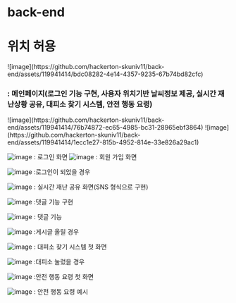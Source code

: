 # back-end
<h1> 위치 허용</h1>
![image](https://github.com/hackerton-skuniv11/back-end/assets/119941414/bdc08282-4e14-4357-9235-67b74bd82cfc)
<br>
<h3>: 메인페이지(로그인 기능 구현, 사용자 위치기반 날씨정보 제공, 실시간 재난상황 공유, 대피소 찾기 시스템, 안전 행동 요령)</h3>
![image](https://github.com/hackerton-skuniv11/back-end/assets/119941414/76b74872-ec65-4985-bc31-28965ebf3864) ![image](https://github.com/hackerton-skuniv11/back-end/assets/119941414/1ecc1e27-815b-4952-814e-33e826a29ac1)


![image](https://github.com/hackerton-skuniv11/back-end/assets/119941414/23874336-ac9c-4b7e-a119-ada64441bf78)
: 로그인 화면
![image](https://github.com/hackerton-skuniv11/back-end/assets/119941414/a3c1491c-02c7-46e1-a81b-51b186839d7c)
: 회원 가입 화면

![image](https://github.com/hackerton-skuniv11/back-end/assets/119941414/535da13e-071e-4552-ae6d-72568266237e)
:로그인이 되었을 경우

![image](https://github.com/hackerton-skuniv11/back-end/assets/119941414/fbb69e35-4c9c-46e1-ac9c-ee54ebc7d0f7)
: 실시간 재난 공유 화면(SNS 형식으로 구현)

![image](https://github.com/hackerton-skuniv11/back-end/assets/119941414/eb7f42c0-ea42-4eba-b428-8f81e01c3b37)
:댓글 기능 구현

![image](https://github.com/hackerton-skuniv11/back-end/assets/119941414/e364a17d-2205-4c77-a859-bbfc0e1e639e)
: 댓글 기능

![image](https://github.com/hackerton-skuniv11/back-end/assets/119941414/d6e1b7d5-7f1a-499b-b26c-c5cb9f1ca8c8)
:게시글 올릴 경우

![image](https://github.com/hackerton-skuniv11/back-end/assets/119941414/9595fb4b-cc2d-40a3-b672-40afc1455059)
: 대피소 찾기 시스템 첫 화면

![image](https://github.com/hackerton-skuniv11/back-end/assets/119941414/76f41b15-089e-4870-b3c4-b76f06810746)
:대피소 눌렀을 경우

![image](https://github.com/hackerton-skuniv11/back-end/assets/119941414/11601538-79bb-4b47-9286-4b01d9079ba9)
:안전 행동 요령 첫 화면

![image](https://github.com/hackerton-skuniv11/back-end/assets/119941414/053b3832-bee2-463f-aa30-26b68ac48641)
: 안전 행동 요령 예시




